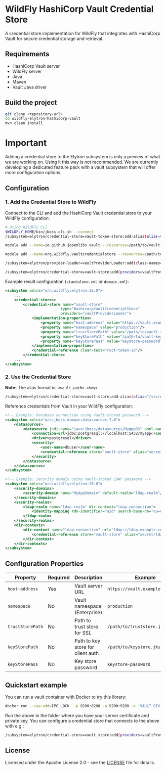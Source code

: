 # WildFly HashiCorp Vault Credential Store

A credential store implementation for WildFly that integrates with HashiCorp Vault for secure credential storage and retrieval.

## Requirements

- HashiCorp Vault server
- WildFly server 
- Java
- Maven
- Vault Java driver

## Build the project

```bash
git clone <repository-url>
cd wildfly-elytron-hashicorp-vault
mvn clean install
```
# Important

Adding a credential store to the Elytron subsystem is only a preview of what we are working on. Using it this way is not recommended. We are currently developing a dedicated feature pack with a vault subsystem that will offer more configuration options.


## Configuration

### 1. Add the Credential Store to WildFly

Connect to the CLI and add the HashiCorp Vault credential store to your WildFly configuration:

```bash
# Using WildFly CLI
$WILDFLY_HOME/bin/jboss-cli.sh --connect
/subsystem=elytron/credential-store=vault-token-store:add-alias(alias=vault-token, secret-value=hvs.your-vault-token-here)

module add --name=io.github.jopenlibs.vault --resources=/path/to/vault-java-driver/vault-java-driver-x.y.z.jar

module add --name=org.wildfly.vaultcredentialstore --resources=/path/to/repo/target/wildfly-elytron-hashicorp-vault-1.0-SNAPSHOT.jar --dependencies=org.wildfly.security.elytron,io.github.jopenlibs.vault

/subsystem=elytron/provider-loader=vaultProviderLoader:add(class-names=[org.wildfly.security.hashicorp.vault.HashicorpVaultCredentialStoreProvider],module=org.wildfly.vaultcredentialstore)

/subsystem=elytron/credential-store=vault-store:add(providers=vaultProviderLoader,implementation-properties={host-address="https://localhost:9200", trustStorePath="/path/to/client.truststore.jks"},type=HashicorpVaultCredentialStore,credential-reference={clear-text="myroot"})
```

Example result configuration (`standalone.xml` or `domain.xml`):

```xml
<subsystem xmlns="urn:wildfly:elytron:15.0">
    ...
    <credential-stores>
        <credential-store name="vault-store" 
                         type="HashicorpVaultCredentialStore"
                         providers="vaultProviderLoader">
            <implementation-properties>
                <property name="host-address" value="https://vault.example.com:8200"/>
                <property name="namespace" value="production"/>
                <property name="trustStorePath" value="/path/to/vault-truststore.jks"/>
                <property name="keyStorePath" value="/path/to/vault-keystore.jks"/>
                <property name="keyStorePass" value="keystore-password"/>
            </implementation-properties>
            <credential-reference clear-text="root-token-id"/>
        </credential-store>
    ...
</subsystem>
```

### 2. Use the Credential Store

**Note:** The alias format is: `<vault-path>.<key>`

```bash
/subsystem=elytron/credential-store=vault-store:add-alias(alias="/secrets/test.db_user", secret-value="db_user_pass")
```

Reference credentials from Vault in your WildFly configuration:

```xml
<!-- Example: Database connection using Vault-stored password -->
<subsystem xmlns="urn:jboss:domain:datasources:7.0">
    <datasources>
        <datasource jndi-name="java:jboss/datasources/MyAppDS" pool-name="MyAppDS">
            <connection-url>jdbc:postgresql://localhost:5432/myapp</connection-url>
            <driver>postgresql</driver>
            <security>
                <user-name>dbuser</user-name>
                <credential-reference store="vault-store" alias="secret/myapp.database_password"/>
            </security>
        </datasource>
    </datasources>
</subsystem>

<!-- Example: Security domain using Vault-stored LDAP password -->
<subsystem xmlns="urn:wildfly:elytron:15.0">
    <security-domains>
        <security-domain name="MyAppDomain" default-realm="ldap-realm"/>
    </security-domains>
    <security-realms>
        <ldap-realm name="ldap-realm" dir-context="ldap-connection">
            <identity-mapping rdn-identifier="uid" search-base-dn="ou=users,dc=example,dc=com"/>
        </ldap-realm>
    </security-realms>
    <dir-contexts>
        <dir-context name="ldap-connection" url="ldap://ldap.example.com:389">
            <credential-reference store="vault-store" alias="secret/ldap.bind_password"/>
        </dir-context>
    </dir-contexts>
</subsystem>
```

## Configuration Properties

| Property | Required | Description | Example |
|----------|----------|-------------|---------|
| `host-address` | Yes | Vault server URL | `https://vault.example.com:8200` |
| `namespace` | No | Vault namespace (Enterprise) | `production` |
| `trustStorePath` | No | Path to trust store for SSL | `/path/to/truststore.jks` |
| `keyStorePath` | No | Path to key store for client auth | `/path/to/keystore.jks` |
| `keyStorePass` | No | Key store password | `keystore-password` |

## Quickstart example

You can run a vault container with Docker to try this library:

```bash
docker run --cap-add=IPC_LOCK  -p 8200:8200 -p 9200:9200 -e 'VAULT_DEV_LISTEN_ADDRESS=localhost:8200' -e 'VAULT_DEV_ROOT_TOKEN_ID=myroot'  -e 'VAULT_LOCAL_CONFIG={"listener":[{"tcp":{"address":"0.0.0.0:9200","tls_cert_file":"/vault/config/tls/vault_server.cer", "tls_key_file":"/vault/config/tls/private_key.pem"}}]}' -v $(pwd):"/vault/config/tls":Z  hashicorp/vault
```

Run the above in the folder where you have your server certificate and private key. You can configure a credential store that connects to the above with e.g.:

```bash
/subsystem=elytron/credential-store=vault_store:add(providers=vaultProviderLoader,implementation-properties={host-address="https://localhost:9200", trustStorePath="/path/to/client.truststore.jks"},type=HashicorpVaultCredentialStore,credential-reference={clear-text="myroot"})
```

## License

Licensed under the Apache License 2.0 - see the [LICENSE](LICENSE) file for details.